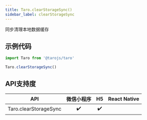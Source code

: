 ```yaml
---
title: Taro.clearStorageSync()
sidebar_label: clearStorageSync
---
```



同步清理本地数据缓存

## 示例代码

```jsx
import Taro from '@tarojs/taro'

Taro.clearStorageSync()
```



## API支持度


| API | 微信小程序 | H5 | React Native |
| :-: | :-: | :-: | :-: |
| Taro.clearStorageSync | ✔️ | ✔️ |  |

